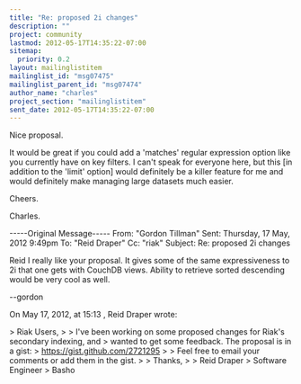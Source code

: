 ```yaml
---
title: "Re: proposed 2i changes"
description: ""
project: community
lastmod: 2012-05-17T14:35:22-07:00
sitemap:
  priority: 0.2
layout: mailinglistitem
mailinglist_id: "msg07475"
mailinglist_parent_id: "msg07474"
author_name: "charles"
project_section: "mailinglistitem"
sent_date: 2012-05-17T14:35:22-07:00
---
```



Nice proposal.

It would be great if you could add a 'matches' regular expression option like 
you currently have on key filters. I can't speak for everyone here, but this 
[in addition to the 'limit' option] would definitely be a killer feature for me 
and would definitely make managing large datasets much easier.

Cheers.

Charles.

-----Original Message-----
From: "Gordon Tillman" 
Sent: Thursday, 17 May, 2012 9:49pm
To: "Reid Draper" 
Cc: "riak" 
Subject: Re: proposed 2i changes


Reid I really like your proposal. It gives some of the same expressiveness to 
2i that one gets with CouchDB views. Ability to retrieve sorted descending 
would be very cool as well.

--gordon


On May 17, 2012, at 15:13 , Reid Draper wrote:

&gt; Riak Users,
&gt; 
&gt; I've been working on some proposed changes for Riak's secondary indexing, and
&gt; wanted to get some feedback. The proposal is in a gist:
&gt; https://gist.github.com/2721295
&gt; 
&gt; Feel free to email your comments or add them in the gist.
&gt; 
&gt; Thanks,
&gt; 
&gt; Reid Draper
&gt; Software Engineer
&gt; Basho

